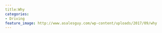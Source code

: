 ```yaml
---
title:Why
categories:
- Driving
feature_image: http://www.asalesguy.com/wp-content/uploads/2017/09/why.png
---
```

